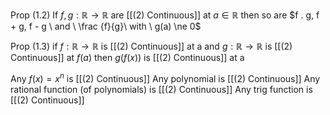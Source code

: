 Prop (1.2) If $f, g : \mathbb{R} \rightarrow \mathbb{R}$ are [[(2) Continuous]] at $a \in \mathbb{R}$ then so are $f . g, f + g, f - g \ and  \ \frac {f}{g}\  with \ g(a) \ne 0$

Prop (1.3) if $f : \mathbb{R} \rightarrow \mathbb{R}$ is [[(2) Continuous]] at a and $g : \mathbb{R} \rightarrow \mathbb{R}$ is [[(2) Continuous]] at $f(a)$ then $g(f(x))$ is [[(2) Continuous]] at a

Any $f(x) = x^n$ is [[(2) Continuous]]
Any polynomial is [[(2) Continuous]]
Any rational function (of polynomials) is [[(2) Continuous]]
Any trig function is [[(2) Continuous]]
